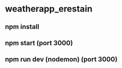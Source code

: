 # weatherapp_erestain


## npm install

## npm start (port 3000)

## npm run dev (nodemon) (port 3000)
